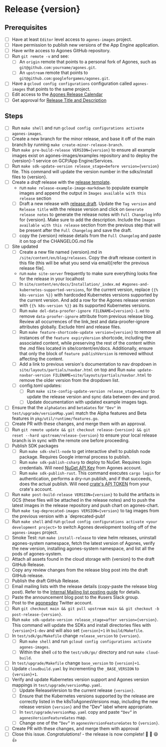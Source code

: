 # Release {version}

<!--
This is the release issue template. Make a copy of the markdown in this page
and copy it into a release issue. Fill in relevant values, found inside {}

*** VERSION SHOULD BE IN THE FORMAT OF 1.x.x NOT v1.x.x ***
!-->

## Prerequisites

- [ ] Have at least `Editor` level access to `agones-images` project.
- [ ] Have permission to publish new versions of the App Engine application.
- [ ] Have write access to Agones GitHub repository.
- [ ] Run `git remote -v` and see:
  - [ ] An `origin` remote that points to a personal fork of Agones, such as `git@github.com:yourname/agones.git`.
  - [ ] An `upstream` remote that points to `git@github.com:googleforgames/agones.git`.
- [ ] Have a `gcloud config configurations` configuration called `agones-images` that points to the same project.
- [ ] Edit access to the [Agones Release Calendar](https://calendar.google.com/calendar/u/0?cid=Z29vZ2xlLmNvbV84MjhuOGYxOGhmYnRyczR2dTRoMXNrczIxOEBncm91cC5jYWxlbmRhci5nb29nbGUuY29t)
- [ ] Get approval for [Release Title and Description](https://docs.google.com/document/d/1bRZCxYB8lrVcrru41b6s5D_9uU0zS49vVGdBhg0yDIY/edit)

## Steps

- [ ] Run `make shell` and run `gcloud config configurations activate agones-images`.
- [ ] Create a new branch for the minor release, and base it off of the main branch by running
      `make create-minor-release-branch`.
- [ ] Run `make pre-build-release VERSION={version}` to ensure all example images exist on
      agones-images/examples repository and to deploy the {version}-1 service on GCP/App
      Engine/Services.
- [ ] Run `make sdk-update-version release_stage=before version={version}` file. This command will update the version number in the sdks/install files to {version}.
- [ ] Create a _draft_ release with the [release template][release-template].
  - run `make release-example-image-markdown` to populate example images and append the output in `Images available with this release` section
  - [ ] Draft a new release with [release draft][release-draft]. Update the `Tag version` and `Release title` with the release version and click on `Generate release notes` to generate the release notes with `Full Changelog` info for {version}. Make sure to add the description. Include the `Images available with this release` section from the previous step that will be present after the `Full Changelog` and save the draft.
  - [ ] copy the {version} release details from the `Full Changelog` and paste it on top of the CHANGELOG.md file
- [ ] Site updated
  - [ ] Create a new file named {version}.md in `/site/content/en/blog/releases`. Copy the draft release content in this file (this will be what you send via email)[refer the previous release file].
  - run `make site-server` frequently to make sure everything looks fine for the release in your localhost
  - [ ] In `site/content/en/docs/Installation/_index.md #agones-and-kubernetes-supported-versions`, for the current version, replace `{{% k8s-version %}}` with hardcoded Kubernetes versions supported by the current version. And add a row for the Agones release version with `{{% k8s-version %}}` as its supported Kubernetes versions.
  - [ ] Run `make del-data-proofer-ignore FILENAME={version}-1.md` to remove `data-proofer-ignore` attribute from previous release blog. Review all occurrences of the link_test and data-proofer-ignore attributes globally. Exclude html and release files.
  - [ ] Run `make feature-shortcode-update version={version}` to remove all instances of the `feature expiryVersion` shortcode, including the associated content, while preserving the rest of the content within the .md files located in site/content/en/docs. Additionally, ensure that only the block of `feature publishVersion` is removed without affecting the content.
  - [ ] Add a link to previous version's documentation to nav dropdown in `site/layouts/partials/navbar.html` on top and Run `make update-navbar-version FILENAME=site/layouts/partials/navbar.html` to remove the older version from the dropdown list.
  - [ ] config.toml updates:
    - [ ] Run `make site-config-update-version release_stage=minor` to update the release version
          and sync data between dev and prod.
    - [ ] Update documentation with updated example images tags.
- [ ] Ensure that the `alphaGates` and `betaGates` for `"Dev"` in `test/upgrade/versionMap.yaml`
      match the Alpha features and Beta features in `pkg/util/runtime/features.go`.
- [ ] Create PR with these changes, and merge them with an approval.
- [ ] Run `git remote update && git checkout release-{version} && git reset --hard upstream/release-{version}`
      to ensure your local release branch is in sync with the remote one before proceeding.
- [ ] Publish SDK packages
  - [ ] Run `make sdk-shell-node` to get interactive shell to publish node package. Requires Google internal process
        to publish.
  - [ ] Run `make sdk-publish-csharp` to deploy to NuGet. Requires login credentials.
        Will need [NuGet API Key](https://www.nuget.org/account/apikeys) from Agones account.
  - [ ] Run `make sdk-publish-rust`. This command executes `cargo login` for authentication, performs a dry-run publish, and if that succeeds, does the actual publish. Will need [crate's API TOKEN](https://crates.io/settings/tokens) from your crate's account.
- [ ] Run `make post-build-release VERSION={version}` to build the artifacts in GCS (these files
      will be attached in the release notes) and to push the latest images in the release repository
      and push chart on agones-chart.
- [ ] Run `make tag-deprecated-images VERSION={version}` to tag images from the previous version
      with a `deprecated-pubf
- [ ] Run `make shell` and run `gcloud config configurations activate <your development project>` to switch Agones
      development tooling off of the `agones-images` project.
- [ ] Smoke Test: run `make install-release` to view helm releases, uninstall agones-system namespace, fetch the latest version of Agones, verify the new version, installing agones-system namespace, and list all the pods of agones-system.
- [ ] Attach all assets found in the cloud storage with {version} to the draft GitHub Release.
- [ ] Copy any review changes from the release blog post into the draft GitHub release.
- [ ] Publish the draft GitHub Release.
- [ ] Email mailing lists with the release details (copy-paste the release blog post). Refer to the
      [Internal Mailing list posting guide][Internal Mailing list posting guide] for details.
- [ ] Paste the announcement blog post to the #users Slack group.
- [ ] Post to the [agonesdev](https://twitter.com/agonesdev) Twitter account.
- [ ] Run `git checkout main && git pull upstream main && git checkout -b post-release-{version}`.
- [ ] Run `make sdk-update-version release_stage=after version={version}`. This command will update
      the SDKs and install directories files with `{version}+1-dev` and will also set `{version}+1`
      in `build/Makefile`.
- [ ] In `test/sdk/go/Makefile` change `release_version` to `{version}`.
  - [ ] Run `make shell` and run `gcloud config configurations activate agones-images`.
  - [ ] Within the shell `cd` to the `test/sdk/go/` directory and run `make cloud-build`.
- [ ] In `test/upgrade/Makefile` change `base_version` to `{version}+1`.
- [ ] Update `cloudbuild.yaml` by incrementing the `_BASE_VERSION` to `{version}+1`.
- [ ] Verify and update Kubernetes version support and Agones version mappings in `test/upgrade/versionMap.yaml`.
  - [ ] Update ReleaseVersion to the current release `{version}`.
  - [ ] Ensure that the Kubernetes versions supported by the release are correctly listed in the k8sToAgonesVersions map, including the new release version `{version}` and the "Dev" label where appropriate.
  - [ ] In `test/upgrade/versionMap.yaml` copy and paste `“Dev”` in `agonesVersionFeatureGates` map.
  - [ ] Change one of the `“Dev”` in `agonesVersionFeatureGates` to `{version}`.
- [ ] Create PR with these changes, and merge them with approval
- [ ] Close this issue. _Congratulations!_ - the release is now complete! :tada: :clap: :smile: :+1:

[release-template]: https://github.com/googleforgames/agones/blob/main/docs/governance/templates/release.md
[release-draft]: https://github.com/googleforgames/agones/releases
[build-makefile]: https://github.com/googleforgames/agones/blob/main/build/Makefile
[Internal Mailing list posting guide]: https://docs.google.com/document/d/1qYR9ccVURgujqFAIpjpSN2GRcCeQ29ow5H_V4sm4RGs/edit#heading=h.zge9gjrt8ws8

